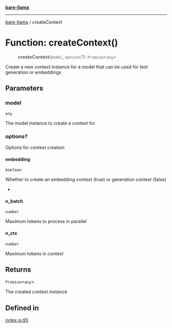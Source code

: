 [**bare-llama**](../README.md)

---

[bare-llama](../README.md) / createContext

# Function: createContext()

> **createContext**(`model`, `options`?): `Promise`\<`any`\>

Create a new context instance for a model that can be used for text generation or embeddings

## Parameters

### model

`any`

The model instance to create a context for

### options?

Options for context creation

#### embedding

`boolean`

Whether to create an embedding context (true) or generation context (false)

-

#### n_batch

`number`

Maximum tokens to process in parallel

#### n_ctx

`number`

Maximum tokens in context

## Returns

`Promise`\<`any`\>

The created context instance

## Defined in

[index.js:95](https://github.com/brandtcormorant/bare-llama/blob/9d915366231fdfe4c124d45c77627e653cecaf2d/index.js#L95)
